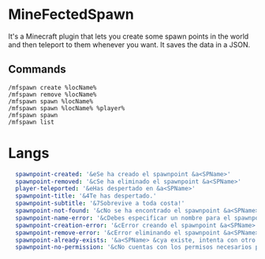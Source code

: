 # MineFectedSpawn
It's a Minecraft plugin that lets you create some spawn points in the world and then teleport to them whenever you want. It saves the data in a JSON.

## Commands
```
/mfspawn create %locName%
/mfspawn remove %locName%
/mfspawn spawn %locName%
/mfspawn spawn %locName% %player%
/mfspawn spawn
/mfspawn list
```

# Langs
``` YAML
  spawnpoint-created: '&eSe ha creado el spawnpoint &a<SPName>'
  spawnpoint-removed: '&cSe ha eliminado el spawnpoint &a<SPName>'
  player-teleported: '&eHas despertado en &a<SPName>'
  spawnpoint-title: '&4Te has despertado.'
  spawnpoint-subtitle: '&7Sobrevive a toda costa!'
  spawnpoint-not-found: '&cNo se ha encontrado el spawnpoint &a<SPName>'
  spawnpoint-name-error: '&cDebes especificar un nombre para el spawnpoint!'
  spawnpoint-creation-error: '&cError creando el spawnpoint &a<SPName>'
  spawnpoint-remove-error: '&cError eliminando el spawnpoint &a<SPName>'
  spawnpoint-already-exists: '&a<SPName> &cya existe, intenta con otro nombre.'
  spawnpoint-no-permission: '&cNo cuentas con los permisos necesarios para despertar.'
```
